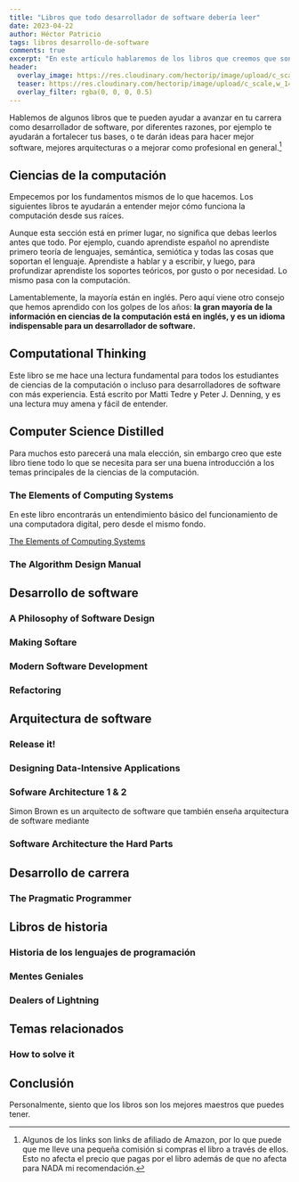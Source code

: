 ```yaml
---
title: "Libros que todo desarrollador de software debería leer"
date: 2023-04-22
author: Héctor Patricio
tags: libros desarrollo-de-software
comments: true
excerpt: "En este artículo hablaremos de los libros que creemos que son fundamentales para los desarrolladores de software para avanzar en su carrera y cada vez hacer mejor su trabajo."
header:
  overlay_image: https://res.cloudinary.com/hectorip/image/upload/c_scale,w_1400/v1683466921/libros_buqwhb.jpg
  teaser: https://res.cloudinary.com/hectorip/image/upload/c_scale,w_1400/v1683466921/libros_buqwhb.jpg
  overlay_filter: rgba(0, 0, 0, 0.5)
---
```


Hablemos de algunos libros que te pueden ayudar a avanzar en tu carrera como desarrollador de software, por diferentes razones, por ejemplo te ayudarán a fortalecer tus bases, o te darán ideas para hacer mejor software, mejores arquitecturas o a mejorar como profesional en general.[^1]


## Ciencias de la computación

Empecemos por los fundamentos mismos de lo que hacemos. Los siguientes libros te ayudarán a entender mejor cómo funciona la computación desde sus raíces.

Aunque esta sección está en primer lugar, no significa que debas leerlos antes que todo. Por ejemplo, cuando aprendiste español no aprendiste primero teoría de lenguajes, semántica, semiótica y todas las cosas que soportan el lenguaje. Aprendiste a hablar y a escribir, y luego, para profundizar aprendiste los soportes teóricos, por gusto o por necesidad. Lo mismo pasa con la computación.

Lamentablemente, la mayoría están en inglés. Pero aquí viene otro consejo que hemos aprendido con los golpes de los años: **la gran mayoría de la información en ciencias de la computación está en inglés, y es un idioma indispensable para un desarrollador de software.**

## Computational Thinking

Este libro se me hace una lectura fundamental para todos los estudiantes de ciencias de la computación o incluso para desarrolladores de software con más experiencia. Está escrito por Matti Tedre y Peter J. Denning, y es una lectura muy amena y fácil de entender.

## Computer Science Distilled

Para muchos esto parecerá una mala elección, sin embargo creo que este libro tiene todo lo que se necesita para ser una buena introducción a los temas principales de la ciencias de la computación.


### The Elements of Computing Systems

En este libro encontrarás un entendimiento básico del funcionamiento de una computadora digital, pero desde el mismo fondo.

[The Elements of Computing Systems](https://www.amazon.com.mx/Elements-Computing-Systems-Building-Principles/dp/0262640686/ref=sr_1_1?__mk_es_MX=%C3%85M%C3%85%C5%BD%C3%95%C3%91&crid=2QZQZQZQZQZQZ&dchild=1&keywords=the+elements+of+computing+systems&qid=1633466663&sprefix=the+elements+of+computing%2Caps%2C252&sr=8-1)

### The Algorithm Design Manual

## Desarrollo de software

### A Philosophy of Software Design
### Making Softare
### Modern Software Development
### Refactoring

## Arquitectura de software

### Release it!
### Designing Data-Intensive Applications
### Sofware Architecture 1 & 2

Simon Brown es un arquitecto de software que también enseña arquitectura de software mediante


### Software Architecture the Hard Parts

###



###

## Desarrollo de carrera

### The Pragmatic Programmer

## Libros de historia

### Historia de los lenguajes de programación
### Mentes Geniales
### Dealers of Lightning



## Temas relacionados

### How to solve it

## Conclusión

Personalmente, siento que los libros son los mejores maestros que puedes tener.

[^1]: Algunos de los links son links de afiliado de Amazon, por lo que puede que me lleve una pequeña comisión si compras el libro a través de ellos. Esto no afecta el precio que pagas por el libro además de que no afecta para NADA mi recomendación.
